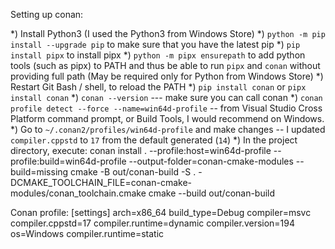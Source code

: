 Setting up conan:

*) Install Python3 (I used the Python3 from Windows Store)
*) `python -m pip install --upgrade pip` to make sure that you have the latest pip
*) `pip install pipx` to install pipx
*) `python -m pipx ensurepath` to add python tools (such as pipx) to PATH and thus be able to run `pipx` and `conan` without providing full path (May be required only for Python from Windows Store)
*) Restart Git Bash / shell, to reload the PATH
*) `pip install conan` or `pipx install conan`
*) `conan --version` --- make sure you can call conan
*) `conan profile detect --force --name=win64d-profile` -- from Visual Studio Cross Platform command prompt, or Build Tools, I would recommend on Windows.
*) Go to `~/.conan2/profiles/win64d-profile` and make changes -- I updated `compiler.cppstd` to `17` from the default generated (`14`)
*) In the project directory, execute:
     conan install . --profile:host=win64d-profile --profile:build=win64d-profile --output-folder=conan-cmake-modules --build=missing
     cmake -B out/conan-build -S . -DCMAKE_TOOLCHAIN_FILE=conan-cmake-modules/conan_toolchain.cmake
     cmake --build out/conan-build


Conan profile:
[settings]
arch=x86_64
build_type=Debug
compiler=msvc
compiler.cppstd=17
compiler.runtime=dynamic
compiler.version=194
os=Windows
compiler.runtime=static
